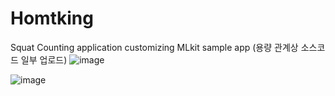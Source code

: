 # Homtking
Squat Counting application customizing MLkit sample app 
(용량 관계상 소스코드 일부 업로드)
![image](https://github.com/seungstrong/Homtking/assets/102150812/a59e1205-f4c6-4cb1-a5c5-8b2378302518)

![image](https://github.com/seungstrong/Homtking/assets/102150812/9bac2bec-b2b7-4319-ac27-8afdc8b90d3b)
